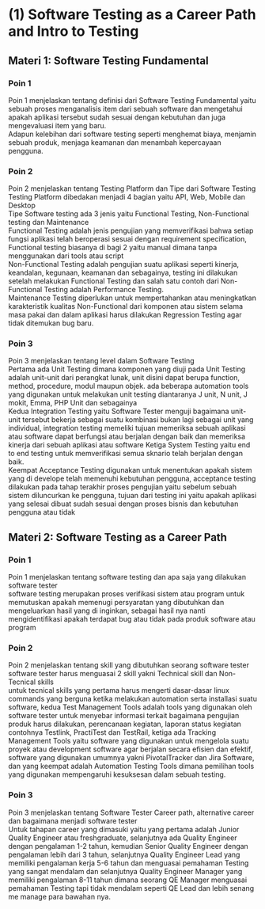 # (1) Software Testing as a Career Path and Intro to Testing

## Materi 1: Software Testing Fundamental 

### Poin 1

Poin 1 menjelaskan tentang definisi dari Software Testing Fundamental yaitu sebuah proses menganalisis item dari sebuah 
software dan mengetahui apakah aplikasi tersebut sudah sesuai dengan kebutuhan dan juga mengevaluasi item yang baru.<br>
Adapun kelebihan dari software testing seperti menghemat biaya, menjamin sebuah produk, menjaga keamanan dan menambah kepercayaan 
pengguna.

### Poin 2

Poin 2 menjelaskan tentang Testing Platform dan Tipe dari Software Testing <br>
Testing Platform dibedakan menjadi 4 bagian yaitu API, Web, Mobile dan Desktop <br>
Tipe Software testing ada 3 jenis yaitu Functional Testing, Non-Functional testing dan Maintenance <br>
Functional Testing adalah jenis pengujian yang memverifikasi bahwa setiap fungsi aplikasi telah beroperasi sesuai dengan 
requirement specification, Functional testing biasanya di bagi 2 yaitu manual dimana tanpa menggunakan dari tools atau script <br>
Non-Functional Testing adalah pengujian suatu aplikasi seperti kinerja, keandalan, kegunaan, keamanan dan sebagainya, testing ini
dilakukan setelah melakukan Functional Testing dan salah satu contoh dari Non-Functional Testing adalah Performance Testing.<br>
Maintenance Testing diperlukan untuk mempertahankan atau meningkatkan karakteristik kualitas Non-Functional dari komponen 
atau sistem selama masa pakai dan dalam aplikasi harus dilakukan Regression Testing agar tidak ditemukan bug baru.

### Poin 3

Poin 3 menjelaskan tentang level dalam Software Testing <br>
Pertama ada Unit Testing dimana komponen yang diuji pada Unit Testing adalah unit-unit dari perangkat lunak, unit disini
dapat berupa function, method, procedure, modul maupun objek. ada beberapa automation tools yang digunakan untuk melakukan
unit testing diantaranya J unit, N unit, J mokit, Emma, PHP Unit dan sebagainya <br>
Kedua Integration Testing yaitu Software Tester menguji bagaimana unit-unit tersebut bekerja sebagai suatu kombinasi bukan lagi
sebagai unit yang individual, integration testing memeliki tujuan memeriksa sebuah aplikasi atau software dapat berfungsi 
atau berjalan dengan baik dan memeriksa kinerja dari sebuah aplikasi atau software
Ketiga System Testing yaitu end to end testing untuk memverifikasi semua sknario telah berjalan dengan baik. <br>
Keempat Acceptance Testing digunakan untuk menentukan apakah sistem yang di develope telah memenuhi kebutuhan pengguna, 
acceptance testing dilakukan pada tahap terakhir proses pengujian yaitu sebelum sebuah sistem diluncurkan ke pengguna, tujuan 
dari testing ini yaitu apakah aplikasi yang selesai dibuat sudah sesuai dengan proses bisnis dan kebutuhan pengguna atau tidak

## Materi 2: Software Testing as a Career Path 

### Poin 1

Poin 1 menjelaskan tentang software testing dan apa saja yang dilakukan software tester<br>
software testing merupakan proses verifikasi sistem atau program untuk memutuskan apakah memenugi persyaratan yang dibutuhkan
dan mengeluarkan hasil yang di inginkan, sebagai hasil nya nanti mengidentifikasi apakah terdapat bug atau tidak pada produk 
software atau program

### Poin 2

Poin 2 menjelaskan tentang skill yang dibutuhkan seorang software tester<br>
software tester harus menguasai 2 skill yakni Technical skill dan Non-Tecnical skills<br>
untuk tecnical skills yang pertama harus mengerti dasar-dasar linux commands yang berguna ketika melakukan automation serta installasi suatu 
software, kedua Test Management Tools adalah tools yang digunakan oleh software tester untuk menyebar informasi terkait 
bagaimana pengujian produk harus dilakukan, perencanaan kegiatan, laporan status kegiatan contohnya Testlink, PractiTest dan TestRail, 
ketiga ada Tracking Management Tools yaitu software yang digunakan untuk mengelola suatu proyek atau development software agar berjalan 
secara efisien dan efektif, software yang digunakan umumnya yakni PivotalTracker dan Jira Software, dan yang keempat adalah
Automation Testing Tools dimana pemilihan tools yang digunakan mempengaruhi kesuksesan dalam sebuah testing.

### Poin 3

Poin 3 menjelaskan tentang Software Tester Career path, alternative career dan bagaimana menjadi software tester<br>
Untuk tahapan career yang dimasuki yaitu yang pertama adalah Junior Quality Engineer atau freshgraduate, selanjutnya ada Quality
Engineer dengan pengalaman 1-2 tahun, kemudian Senior Quality Engineer dengan pengalaman lebih dari 3 tahun, selanjutnya Quality
Engineer Lead yang memiliki pengalaman kerja 5-6 tahun dan menguasai pemahaman Testing yang sangat mendalam dan selanjutnya Quality
Engineer Manager yang memiliki pengalaman 8-11 tahun dimana seorang QE Manager menguasai pemahaman Testing tapi tidak mendalam seperti
QE Lead dan lebih senang me manage para bawahan nya.

